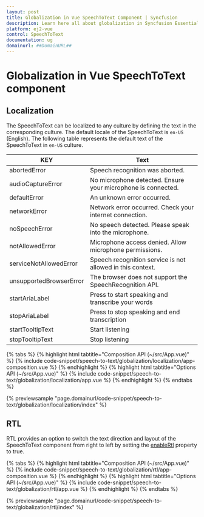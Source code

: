 ```yaml
---
layout: post
title: Globalization in Vue SpeechToText Component | Syncfusion
description: Learn here all about globalization in Syncfusion Essential Vue SpeechToText component, its elements, and more.
platform: ej2-vue
control: SpeechToText
documentation: ug
domainurl: ##DomainURL##
---
```


# Globalization in Vue SpeechToText component

## Localization

The SpeechToText can be localized to any culture by defining the text in the corresponding culture. The default locale of the SpeechToText is `en-US` (English). The following table represents the default text of the SpeechToText in `en-US` culture.

|KEY|Text|
|----|----|
|abortedError|Speech recognition was aborted.|
|audioCaptureError|No microphone detected. Ensure your microphone is connected.|
|defaultError|An unknown error occurred.|
|networkError|Network error occurred. Check your internet connection.|
|noSpeechError|No speech detected. Please speak into the microphone.|
|notAllowedError|Microphone access denied. Allow microphone permissions.|
|serviceNotAllowedError|Speech recognition service is not allowed in this context.|
|unsupportedBrowserError|The browser does not support the SpeechRecognition API.|
|startAriaLabel|Press to start speaking and transcribe your words|
|stopAriaLabel|Press to stop speaking and end transcription|
|startTooltipText|Start listening|
|stopTooltipText|Stop listening|

{% tabs %}
{% highlight html tabtitle="Composition API (~/src/App.vue)" %}
{% include code-snippet/speech-to-text/globalization/localization/app-composition.vue %}
{% endhighlight %}
{% highlight html tabtitle="Options API (~/src/App.vue)" %}
{% include code-snippet/speech-to-text/globalization/localization/app.vue %}
{% endhighlight %}
{% endtabs %}
        
{% previewsample "page.domainurl/code-snippet/speech-to-text/globalization/localization/index" %}

## RTL

RTL provides an option to switch the text direction and layout of the SpeechToText component from right to left by setting the [enableRtl](../api/speech-to-text/#enableRtl) property to true.

{% tabs %}
{% highlight html tabtitle="Composition API (~/src/App.vue)" %}
{% include code-snippet/speech-to-text/globalization/rtl/app-composition.vue %}
{% endhighlight %}
{% highlight html tabtitle="Options API (~/src/App.vue)" %}
{% include code-snippet/speech-to-text/globalization/rtl/app.vue %}
{% endhighlight %}
{% endtabs %}
        
{% previewsample "page.domainurl/code-snippet/speech-to-text/globalization/rtl/index" %}
